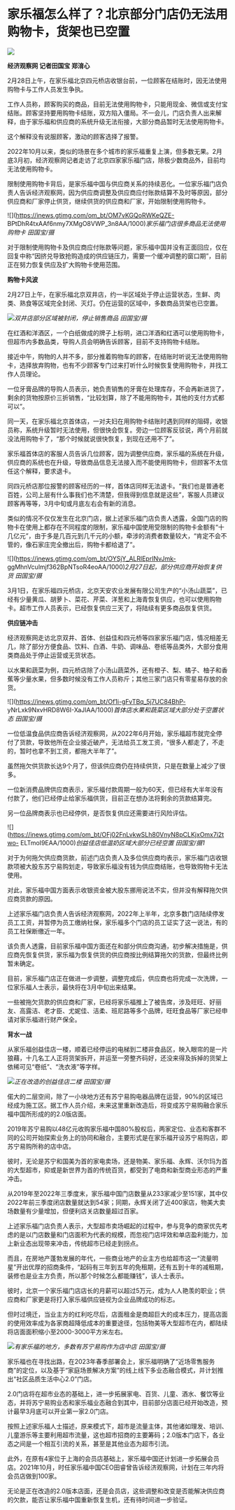# 家乐福怎么样了？北京部分门店仍无法用购物卡，货架也已空置

![](https://inews.gtimg.com/om_bt/OZMRr8igoR8Kfne3rTvPhm_dWjKP8TugXyxUfNByug8z0AA/1000)

**经济观察网 记者田国宝 郑淯心**

2月28日上午，在家乐福北京四元桥店收银台前，一位顾客在结账时，因无法使用购物卡与工作人员发生争执。

工作人员称，顾客购买的商品，目前无法使用购物卡，只能用现金、微信或支付宝结账。顾客坚持要用购物卡结账，双方陷入僵局。不一会儿，门店负责人出来解释，由于家乐福和供应商的系统升级无法衔接，大部分商品暂时无法使用购物卡。

这个解释没有说服顾客，激动的顾客选择了报警。

2022年10月以来，类似的场景在多个城市的家乐福重复上演，但多数无果。2月底3月初，经济观察网记者走访了北京四家家乐福门店，除极少数商品外，目前均无法使用购物卡。

限制使用购物卡背后，是家乐福中国与供应商关系的持续恶化。一位家乐福门店负责人告诉经济观察网，因为供应商调整及供应商应付账款结算不及时等原因，部分供应商和厂家停止供货，继续供货的供应商和厂家，开始限制使用购物卡。

![](https://inews.gtimg.com/om_bt/OM7vKGQoRWKeQZE-
BPtDhR4txAAf6nmy7XMgO8VWP_3n8AA/1000)_家乐福门店很多商品无法使用购物卡 田国宝/摄_

对于限制使用购物卡及供应商应付账款等问题，家乐福中国并没有正面回应，仅在回复中称“因挤兑导致抢购造成的供应链压力，需要一个缓冲调整的窗口期”，目前正在努力恢复供应及扩大购物卡使用范围。

**购物卡风波**

2月27日上午，在家乐福北京双井店，约一半区域处于停止运营状态，生鲜、肉类、熟食等区域完全封闭、灭灯。仍在运营的区域中，多数商品货架也已空置。

![](https://inews.gtimg.com/om_bt/OAPJHgzIybXibTCNVuKV6sjXKJF1ZlLCZn3Ngyx1n6OqMAA/1000)_双井店部分区域被封闭，停止销售商品
田国宝/摄_

在红酒和洋酒区，一个白纸做成的牌子上标明，进口洋酒和红酒可以使用购物卡，但超市内多数品类，导购人员会明确告诉顾客，目前不支持购物卡结账。

接近中午，购物的人并不多，部分推着购物车的顾客，在结账时听说无法使用购物卡，选择放弃购物，也有不少顾客专门过来打听什么时候恢复使用购物卡，并找工作人员理论。

一位牙膏品牌的导购人员表示，她负责销售的牙膏在处理库存，不会再新进货了，剩余的货物按原价三折销售，“比较划算，除了不能用购物卡，其他的支付方式都可以”。

同一天，在家乐福北京首体店，一对夫妇在用购物卡结账时遇到同样的阻碍，收银员称，系统升级暂时无法使用，但很快会恢复。旁边一位顾客反驳说，两个月前就没法用购物卡了，“那个时候就说很快恢复，到现在还用不了”。

家乐福首体店的客服人员告诉几位顾客，因为调整供应商，家乐福的系统在升级，供应商的系统也在升级，导致商品信息无法接入而不能使用购物卡，但顾客不太信任这个解释，要求退卡。

同四元桥店那位报警的顾客经历的一样，首体店同样无法退卡。“我们也是普通老百姓，公司上层有什么事我们也不清楚，但我得到信息就是这些”，客服人员建议顾客再等等，3月中旬或月底左右会有新的消息。

类似的情况不仅仅发生在北京门店，据上述家乐福门店负责人透露，全国门店的购物卡在使用上都存在不同程度的限制，家乐福中国使用受限制的购物卡金额有“十几亿元”，由于多是几百元到几千元的小额，牵涉的消费者数量较大，“肯定不会不管的，像石家庄完全撤出后，购物卡都给退了”。

![](https://inews.gtimg.com/om_bt/OYSjY_ALRlEprINvJmk-
ggMhnVculmjf362BpNTsoR4eoAA/1000)_2月27日起，部分供应商开始恢复供货 田国宝/摄_

3月1日，在家乐福四元桥店，北京天安农业发展有限公司生产的“小汤山蔬菜”，已经有少量黄瓜、胡萝卜、菜花、芹菜、洋葱和上海青恢复供应，也可以使用购物卡。超市工作人员表示，已经恢复供应三天了，将陆续有更多商品恢复供货。

**供应链冲击**

经济观察网走访北京双井、首体、创益佳和四元桥等四家家乐福门店，情况相差无几，除了部分方便食品、饮料、白酒、牛奶、调味品、卷纸等品类外，大部分食用类商品处于停止运营或无货状态。

以水果和蔬菜为例，四元桥店除了小汤山蔬菜外，还有橙子、梨、橘子、柚子和香蕉等少量水果，但多数时候没有工作人员称斤；其他三家门店只有零星易存放的余货。

![](https://inews.gtimg.com/om_bt/Of1i-gFvTBq_5j7UC84BhP-
yNrLxk9NxvHRD8W6I-XaJIAA/1000)_首体店水果和蔬菜区域大部分处于空置状态 田国宝/摄_

一位低温食品供应商告诉经济观察网，从2022年6月开始，家乐福超市就完全停付了货款，导致他所在企业接近破产，无法给员工发工资，“很多人都走了，不走的，暂时也拿不到工资，都拖大半年了”。

虽然拖欠供货款长达9个月了，但该供应商仍在持续供货，只是在数量上减少了很多。

一位新消费品牌供应商表示，家乐福付款周期一般为60天，但已经有大半年没有付款了，他们已经停止给家乐福供货，目前正在想办法将剩余的货款结算完。

另一位品牌商表示也已经停供，是否恢复供应还需要进行风险评估。

![](https://inews.gtimg.com/om_bt/OFj02FnLvkwSLh80VnyN8pCLKjxOmx7i2two-
ELTmoI9EAA/1000)_创益佳店低温奶区域大部分已经空置 田国宝/摄1_

对于为何拖欠供应商货款，前述门店负责人及多位供应商均表示，家乐福门店收银款项被大股东苏宁易购划走，导致家乐福没有钱为供应商结账，也导致购物卡无法使用。

对此，家乐福中国方面表示收银资金被大股东挪用说法不实，但并没有解释拖欠供应商货款的原因。

上述家乐福门店负责人告诉经济观察网，2022年上半年，北京多数门店陆续停发员工工资，并暂停为员工缴纳社保，家乐福多个门店的员工证实了这一说法，有的员工社保断缴近一年。

该负责人透露，目前家乐福中国方面还在和部分供应商沟通，初步解决措施是，供应商先恢复供货，家乐福为恢复供货的供应商按比例结算拖欠的货款，但最终比例暂未确定。

目前，家乐福门店正在做进一步调整，调整完成后，供应商也将完成一次洗牌，一位家乐福人士表示，最快将在3月中旬出来结果。

一些被拖欠货款的供应商和厂家，已经将家乐福推上了被告席，涉及旺旺、好丽友、高露洁、老才臣、尤妮佳、洁柔、班尼路等多个品牌，旺旺食品等厂家已经申请对家乐福进行财产保全。

**背水一战**

从家乐福创益佳店一楼，顺着已经停运的电梯到二楼非食品区，映入眼帘的是一片狼藉，十几名工人正将货架拆开，并运至一旁整齐码好，还没来得及拆掉的货架上依稀可见“卷纸”、“洗衣液”等字样。

![](https://inews.gtimg.com/om_bt/OVCNoxaIYvkwEUSESggivfWZtPCfKcwNl1UO0-a5Ylav0AA/1000)_正在改造的创益佳店二楼
田国宝/摄_

偌大的二层空间，除了一小块地方还有苏宁易购电器品牌在运营，90%的区域已经成为施工区。据工作人员介绍，未来这里重新改造后，将变成苏宁易购融合家乐福中国所形成的的2.0版店面。

2019年苏宁易购以48亿元收购家乐福中国80%股权后，两家定位、业态和客群不同的公司开始探索业务上的协同和融合，主要形式是在家乐福开设苏宁易购店，即苏宁易购所称的店中店。

彼时，无论是苏宁和国美为首的家电卖场，还是物美、家乐福、永辉、沃尔玛为首的大型超市，抑或是新世界为首的传统百货，都受到了电商和新型商业形态的严重冲击。

从2019年至2022年三季度末，家乐福中国门店数量从233家减少至151家，其中仅2022年前三季度闭店数量就达到54家；同期，永辉关闭了近400家店，物美大卖场数量有少量增加，但便利店关店数量超过百家。

上述家乐福门店负责人表示，大型超市卖场崛起的过程中，参与竞争的商家优先考虑的是以门店数量和门店面积为代表的规模，而忽视门店坪效和单店盈利能力，加上新业态出现带来冲击，传统超市已经走到拐点。

而且，在房地产蓬勃发展的年代，一些商业地产的业主方也给超市这一“流量明星”开出优厚的招商条件，“起码有三年到五年的免租期，还有五到十年的减租期，装修也是业主方负责，所以那个时候怎么都能赚钱”，该人士表示。

彼时，北京一个家乐福门店店长的月薪可以超过5万元，成为人人艳羡的职业；供应商和厂家更是将打入家乐福供应链视为企业品牌成功的标志。

但时过境迁，当业主方的红利吃尽后，店面租金是商超巨大的成本压力，提高店面的使用效率成为各家商超降低成本的重要途径，包括物美等大型超市在内，都陆续将店面面积缩小至2000-3000平方米左右。

![](https://inews.gtimg.com/om_bt/OOS0oO3_LV9RtD8ha2uvyk6NG6gLZAkF_x5Xo0GekglfQAA/1000)_有家乐福的地方，多数有苏宁易购作为店中店
田国宝/摄_

家乐福也在寻找出路，在2023年春季部署会上，家乐福明确了“近场零售服务商”的定位，以及基于“家庭场景解决方案”的线上线下多业态融合模式，并计划推出“社区品质生活中心2.0”门店。

2.0门店将在超市业态的基础上，进一步拓展家电、百货、儿童、酒水、餐饮等业态，并将苏宁易购业态和家乐福业态融合到其中，目前部分店面已经开始改造，预计最早3月底可以开业第一家2.0门店。

按照上述家乐福人士描述，原来模式下，超市是流量主体，其他诸如理发、培训、儿童游乐等主要利用超市流量，这也超市招商的主要筹码；2.0版本门店下，各业态之间是一个相互引流的关系，甚至是其他业态为超市引流。

此外，在原有4家位于上海的会员店基础上，家乐福中国还计划进一步拓展会员店。2021年10月，时任家乐福中国CEO田睿曾告诉经济观察网，计划在三年内将会员店做到100家。

无论是正在改造的2.0版本店面，还是会员店，这些调整和改变是否能解决供应商的欠款，能否让家乐福中国重新恢复生机，还有待时间进一步验证。


